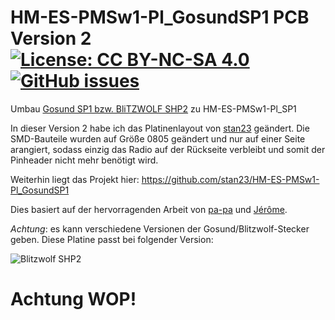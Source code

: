 # HM-ES-PMSw1-Pl_GosundSP1 PCB Version 2    [![License: CC BY-NC-SA 4.0](https://img.shields.io/badge/License-CC%20BY--NC--SA%204.0-lightgrey.svg)](https://creativecommons.org/licenses/by-nc-sa/4.0/)     [![GitHub issues](https://img.shields.io/github/issues/stan23/HM-ES-PMSw1-Pl_GosundSP1.svg)](https://github.com/stan23/HM-ES-PMSw1-Pl_GosundSP1/issues)

Umbau [Gosund SP1 bzw. BliTZWOLF SHP2](https://www.blitzwolf.com/Wifi-Smart-Socket-EU-p-244.html) zu HM-ES-PMSw1-Pl_SP1

In dieser Version 2 habe ich das Platinenlayout von [stan23](https://github.com/stan23) geändert.
Die SMD-Bauteile wurden auf Größe 0805 geändert und nur auf einer Seite arangiert, sodass einzig das Radio auf der Rückseite verbleibt und somit der Pinheader nicht mehr benötigt wird.

Weiterhin liegt das Projekt hier: https://github.com/stan23/HM-ES-PMSw1-Pl_GosundSP1

Dies basiert auf der hervorragenden Arbeit von [pa-pa](https://github.com/pa-pa/AskSinPP) und [Jérôme](https://github.com/jp112sdl/Beispiel_AskSinPP).


*Achtung*: es kann verschiedene Versionen der Gosund/Blitzwolf-Stecker geben. Diese Platine passt bei folgender Version:

![Blitzwolf SHP2](https://github.com/stan23/HM-ES-PMSw1-Pl_GosundSP1/blob/master/Bilder/Blitzwolf_SHP2.jpg)


# Achtung WOP!
